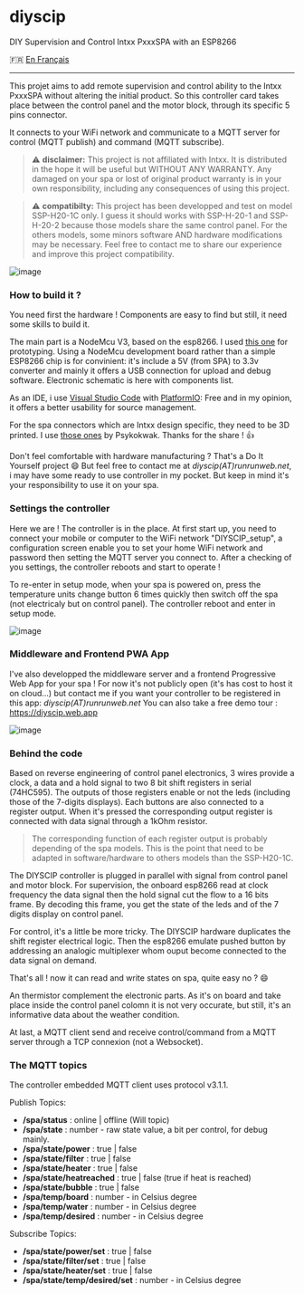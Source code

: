 # diyscip
DIY Supervision and Control Intxx PxxxSPA with an ESP8266

:fr: [En Français](https://github.com/YorffoeG/diyscip/blob/master/README.fr.md)

---

This projet aims to add remote supervision and control ability to the Intxx PxxxSPA without altering the initial product. So this controller card takes place between the control panel and the motor block, through its specific 5 pins connector.

It connects to your WiFi network and communicate to a MQTT server for control (MQTT publish) and command (MQTT subscribe).

> :warning: **disclaimer:** This project is not affiliated with Intxx. It is distributed in the hope it will be useful but WITHOUT ANY WARRANTY. Any damaged on your spa or lost of original product warranty is in your own responsibility, including any consequences of using this project.

> :warning: **compatibilty:** This project has been developped and test on model SSP-H20-1C only. I guess it should works with SSP-H-20-1 and SSP-H-20-2 because those models share the same control panel. For the others models, some minors software AND hardware modifications may be necessary. Feel free to contact me to share our experience and improve this project compatibility.

![image](https://github.com/YorffoeG/diyscip/blob/master/docs/controller_1.jpg)

### How to build it ?
You need first the hardware ! Components are easy to find but still, it need some skills to build it.

The main part is a NodeMcu V3, based on the esp8266. I used [this one](https://www.amazon.fr/dp/B06Y1ZPNMS) for prototyping. Using a NodeMcu development board rather than a simple ESP8266 chip is for convinient: it's include a 5V (from SPA) to 3.3v converter and mainly it offers a USB connection for upload and debug software. Electronic schematic is here with components list.

As an IDE, i use [Visual Studio Code](https://code.visualstudio.com/) with [PlatformIO](https://platformio.org/): Free and in my opinion, it offers a better usability for source management.

For the spa connectors which are Intxx design specific, they need to be 3D printed. I use [those ones](https://www.thingiverse.com/thing:4130911) by Psykokwak. Thanks for the share ! :+1:


Don't feel comfortable with hardware manufacturing ? That's a Do It Yourself project :smile: But feel free to contact me at _diyscip(AT)runrunweb.net_, i may have some ready to use controller in my pocket. But keep in mind it's your responsibility to use it on your spa.

### Settings the controller
Here we are ! The controller is in the place. At first start up, you need to connect your mobile or computer to the WiFi network "DIYSCIP_setup", a configuration screen enable you to set your home WiFi network and password then setting the MQTT server you connect to. After a checking of you settings, the controller reboots and start to operate !

To re-enter in setup mode, when your spa is powered on, press the temperature units change button 6 times quickly then switch off the spa (not electricaly but on control panel). The controller reboot and enter in setup mode.

![image](https://github.com/YorffoeG/diyscip/blob/master/docs/DIYSCIP_settings.jpg)


### Middleware and Frontend PWA App
I've also developped the middleware server and a frontend Progressive Web App for your spa ! For now it's not publicly open (it's has cost to host it on cloud...) but contact me if you want your controller to be registered in this app: _diyscip(AT)runrunweb.net_
You can also take a free demo tour : https://diyscip.web.app

![image](https://github.com/YorffoeG/diyscip/blob/master/docs/frontend_app.jpg)

### Behind the code
Based on reverse engineering of control panel electronics, 3 wires provide a clock, a data and a hold signal to two 8 bit shift registers in serial (74HC595). The outputs of those registers enable or not the leds (including those of the 7-digits displays). Each buttons are also connected to a register output. When it's pressed the corresponding output register is connected with data signal through a 1kOhm resistor.

> The corresponding function of each register output is probably depending of the spa models. This is the point that need to be adapted in software/hardware to others models than the SSP-H20-1C.

The DIYSCIP controller is plugged in parallel with signal from control panel and motor block.
For supervision, the onboard esp8266 read at clock frequency the data signal then the hold signal cut the flow to a 16 bits frame. By decoding this frame, you get the state of the leds and of the 7 digits display on control panel.

For control, it's a little be more tricky. The DIYSCIP hardware duplicates the shift register electrical logic. Then the esp8266 emulate pushed button by addressing an analogic multiplexer whom ouput become connected to the data signal on demand.

That's all ! now it can read and write states on spa, quite easy no ? :smile:

An thermistor complement the electronic parts. As it's on board and take place inside the control panel colomn it is not very occurate, but still, it's an informative data about the weather condition.

At last, a MQTT client send and receive control/command from a MQTT server through a TCP connexion (not a Websocket).


### The MQTT topics
The controller embedded MQTT client uses protocol v3.1.1.

Publish Topics:
- **/spa/status** :  online | offline (Will topic)
- **/spa/state** : number - raw state value, a bit per control, for debug mainly.
- **/spa/state/power**  :  true | false
- **/spa/state/filter** : true | false
- **/spa/state/heater** : true | false
- **/spa/state/heatreached** : true | false (true if heat is reached)
- **/spa/state/bubble** : true | false
- **/spa/temp/board** : number - in Celsius degree
- **/spa/temp/water** : number - in Celsius degree
- **/spa/temp/desired** : number - in Celsius degree

Subscribe Topics:
- **/spa/state/power/set** : true | false
- **/spa/state/filter/set** : true | false
- **/spa/state/heater/set** : true | false
- **/spa/state/temp/desired/set** : number - in Celsius degree
